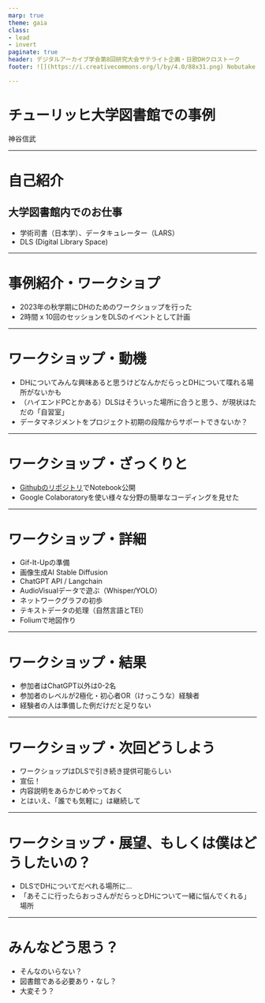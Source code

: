 ```yaml
---
marp: true
theme: gaia
class: 
- lead
- invert
paginate: true
header: デジタルアーカイブ学会第8回研究大会サテライト企画・日欧DHクロストーク
footer: ![](https://i.creativecommons.org/l/by/4.0/88x31.png) Nobutake Kamiya 2023

---
```


# チューリッヒ大学図書館での事例
神谷信武

---

# 自己紹介
## 大学図書館内でのお仕事
- 学術司書（日本学）、データキュレーター（LARS）
- DLS (Digital Library Space)

---

# 事例紹介・ワークショプ
- 2023年の秋学期にDHのためのワークショップを行った
- 2時間 x 10回のセッションをDLSのイベントとして計画

---

# ワークショップ・動機
- DHについてみんな興味あると思うけどなんかだらっとDHについて喋れる場所がないかも
- （ハイエンドPCとかある）DLSはそういった場所に合うと思う、が現状はただの「自習室」
- データマネジメントをプロジェクト初期の段階からサポートできないか？


---

# ワークショップ・ざっくりと
- [Githubのリポジトリ](https://github.com/NbtKmy/gc_workshops)でNotebook公開
- Google Colaboratoryを使い様々な分野の簡単なコーディングを見せた

---

# ワークショップ・詳細
- Gif-It-Upの準備
- 画像生成AI Stable Diffusion
- ChatGPT API / Langchain
- AudioVisualデータで遊ぶ（Whisper/YOLO）
- ネットワークグラフの初歩
- テキストデータの処理（自然言語とTEI）
- Foliumで地図作り

---

# ワークショップ・結果
- 参加者はChatGPT以外は0-2名
- 参加者のレベルが2極化・初心者OR（けっこうな）経験者
- 経験者の人は準備した例だけだと足りない

---

# ワークショップ・次回どうしよう
- ワークショップはDLSで引き続き提供可能らしい
- 宣伝！
- 内容説明をあらかじめやっておく
- とはいえ、「誰でも気軽に」は継続して


---

# ワークショップ・展望、もしくは僕はどうしたいの？
- DLSでDHについてだべれる場所に…
- 「あそこに行ったらおっさんがだらっとDHについて一緒に悩んでくれる」場所

---

# みんなどう思う？
- そんなのいらない？
- 図書館である必要あり・なし？
- 大変そう？
